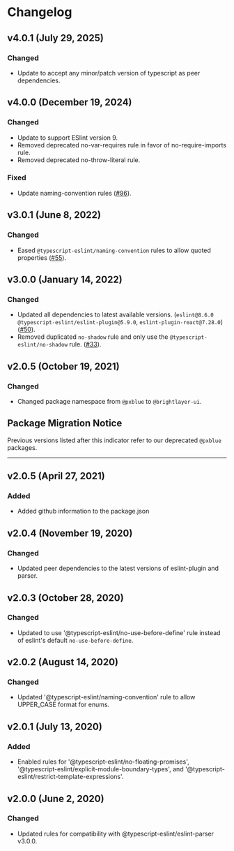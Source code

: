 # Changelog

## v4.0.1 (July 29, 2025)

### Changed

- Update to accept any minor/patch version of typescript as peer dependencies.

## v4.0.0 (December 19, 2024)

### Changed

- Update to support ESlint version 9.
- Removed deprecated no-var-requires rule in favor of no-require-imports rule.
- Removed deprecated no-throw-literal rule.

### Fixed

- Update naming-convention rules ([#96](https://github.com/etn-ccis/blui-code-standards/issues/96)).

## v3.0.1 (June 8, 2022)

### Changed

- Eased `@typescript-eslint/naming-convention` rules to allow quoted properties ([#55](https://github.com/etn-ccis/blui-code-standards/issues/55)).

## v3.0.0 (January 14, 2022)

### Changed

- Updated all dependencies to latest available versions. (`eslint@8.6.0` `@typescript-eslint/eslint-plugin@5.9.0`, `eslint-plugin-react@7.28.0`) ([#50](https://github.com/etn-ccis/blui-code-standards/issues/50)).
- Removed duplicated `no-shadow` rule and only use the `@typescript-eslint/no-shadow` rule. ([#33](https://github.com/etn-ccis/blui-code-standards/issues/33)).

## v2.0.5 (October 19, 2021)

### Changed

- Changed package namespace from `@pxblue` to `@brightlayer-ui`.

## Package Migration Notice

Previous versions listed after this indicator refer to our deprecated `@pxblue` packages.

---

## v2.0.5 (April 27, 2021)

### Added

- Added github information to the package.json

## v2.0.4 (November 19, 2020)

### Changed

- Updated peer dependencies to the latest versions of eslint-plugin and parser.

## v2.0.3 (October 28, 2020)

### Changed

- Updated to use '@typescript-eslint/no-use-before-define' rule instead of eslint's default `no-use-before-define`.

## v2.0.2 (August 14, 2020)

### Changed

- Updated '@typescript-eslint/naming-convention' rule to allow UPPER_CASE format for enums.

## v2.0.1 (July 13, 2020)

### Added

- Enabled rules for '@typescript-eslint/no-floating-promises', '@typescript-eslint/explicit-module-boundary-types', and '@typescript-eslint/restrict-template-expressions'.

## v2.0.0 (June 2, 2020)

### Changed

- Updated rules for compatibility with @typescript-eslint/eslint-parser v3.0.0.
